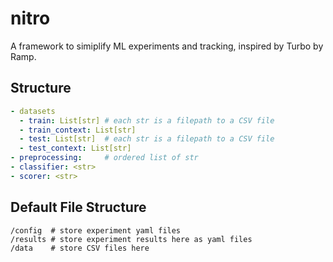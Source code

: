 # nitro

A framework to simiplify ML experiments and tracking, inspired by Turbo by Ramp.

## Structure

```yaml
- datasets
  - train: List[str] # each str is a filepath to a CSV file
  - train_context: List[str]
  - test: List[str]  # each str is a filepath to a CSV file
  - test_context: List[str]
- preprocessing:     # ordered list of str
- classifier: <str>
- scorer: <str>
```

## Default File Structure

```
/config  # store experiment yaml files
/results # store experiment results here as yaml files
/data    # store CSV files here
```
